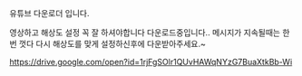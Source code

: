 유튜브 다운로더 입니다.


영상하고 해상도 설정 꼭 잘 하셔야합니다 다운로드중입니다.. 메시지가 지속될때는 한번 껏다 다시 해상도를 맞게 설정하신후에
다운받아주세요.~

https://drive.google.com/open?id=1rjFgSOlr1QUvHAWqNYzG7BuaXtkBb-Wi
